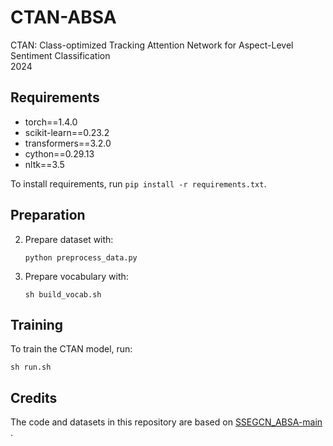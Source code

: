 # CTAN-ABSA
CTAN: Class-optimized Tracking Attention Network for Aspect-Level Sentiment Classification  
2024

## Requirements

- torch==1.4.0
- scikit-learn==0.23.2
- transformers==3.2.0
- cython==0.29.13
- nltk==3.5

To install requirements, run `pip install -r requirements.txt`.

## Preparation

2. Prepare dataset with:

   `python preprocess_data.py`

3. Prepare vocabulary with:

   `sh build_vocab.sh`

## Training

To train the CTAN model, run:

`sh run.sh`

## Credits

The code and datasets in this repository are based on [SSEGCN_ABSA-main](https://github.com/zhangzheng1997/SSEGCN-ABSA) .

